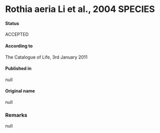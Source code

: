 # Rothia aeria Li et al., 2004 SPECIES

#### Status
ACCEPTED

#### According to
The Catalogue of Life, 3rd January 2011

#### Published in
null

#### Original name
null

### Remarks
null